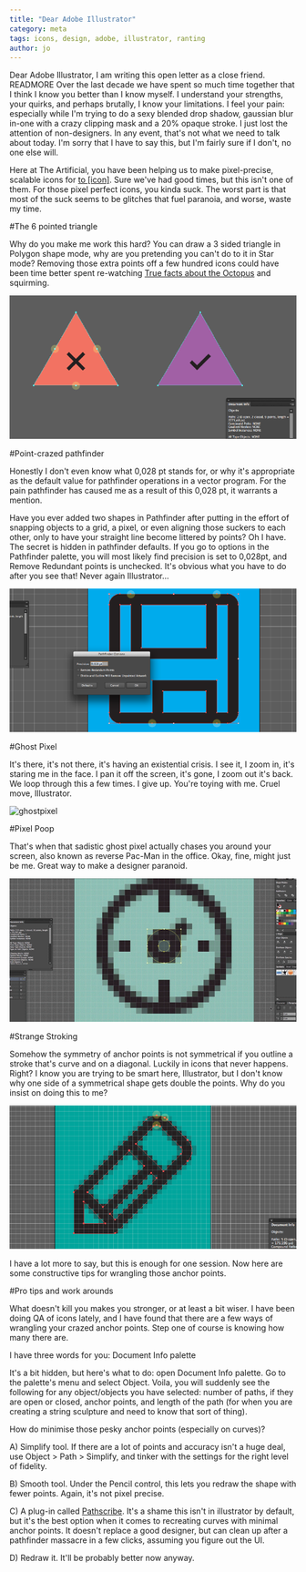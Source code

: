 ```yaml
---
title: "Dear Adobe Illustrator"
category: meta
tags: icons, design, adobe, illustrator, ranting
author: jo
---
```


Dear Adobe Illustrator,
I am writing this open letter as a close friend. READMORE Over the last decade we have spent so much time together that I think I know you better than I know myself. I understand your strengths, your quirks, and perhaps brutally, I know your limitations. I feel your pain: especially while I'm trying to do a sexy blended drop shadow, gaussian blur in-one with a crazy clipping mask and a 20% opaque stroke. I just lost the attention of non-designers. In any event, that's not what we need to talk about today. I'm sorry that I have to say this, but I'm fairly sure if I don't, no one else will. 

Here at The Artificial, you have been helping us to make pixel-precise, scalable icons for [to [icon]](http://toicon.com/). Sure we've had good times, but this isn't one of them. For those pixel perfect icons, you kinda suck. The worst part is that most of the suck seems to be glitches that fuel paranoia, and worse, waste my time.

#The 6 pointed triangle

Why do you make me work this hard? 
You can draw a 3 sided triangle in Polygon shape mode, why are you pretending you can't do to it in Star mode? Removing those extra points off a few hundred icons could have been time better spent re-watching [True facts about the Octopus](https://www.youtube.com/watch?v=st8-EY71K84) and squirming.

![the 6 pointed triangle](2014-05-22-dearillustrator/image_triangle.png)

#Point-crazed pathfinder 

Honestly I don't even know what 0,028 pt stands for, or why it's appropriate as the default value for pathfinder operations in a vector program. For the pain pathfinder has caused me as a result of this 0,028 pt, it warrants a mention.

Have you ever added two shapes in Pathfinder after putting in the effort of snapping objects to a grid, a pixel, or even aligning those suckers to each other, only to have your straight line become littered by points? Oh I have. The secret is hidden in pathfinder defaults. If you go to options in the Pathfinder palette, you will most likely find precision is set to 0,028pt, and Remove Redundant points is unchecked. It's obvious what you have to do after you see that! Never again Illustrator...

![pathfinder](2014-05-22-dearillustrator/image_pathfinder.png)

#Ghost Pixel

It's there, it's not there, it's having an existential crisis. I see it, I zoom in, it's staring me in the face. I pan it off the screen, it's gone, I zoom out it's back. We loop through this a few times. I give up. You're toying with me. Cruel move, Illustrator.

![ghostpixel](2014-05-22-dearillustrator/image_ghost-pixel.gif)

#Pixel Poop

That's when that sadistic ghost pixel actually chases you around your screen, also known as reverse Pac-Man in the office. Okay, fine, might just be me. Great way to make a designer paranoid.

![pixel poop](2014-05-22-dearillustrator/image_pixelpoop.gif)


#Strange Stroking

Somehow the symmetry of anchor points is not symmetrical if you outline a stroke that's curve and on a diagonal.  Luckily in icons that never happens. Right? I know you are trying to be smart here, Illustrator, but I don't know why one side of a symmetrical shape gets double the points. Why do you insist on doing this to me? 

![stroking](2014-05-22-dearillustrator/image_stroke.png)

I have a lot more to say, but this is enough for one session. Now here are some constructive tips for wrangling those anchor points.

#Pro tips and work arounds

What doesn't kill you makes you stronger, or at least a bit wiser. I have been doing QA of icons lately, and I have found that there are a few ways of wrangling your crazed anchor points. Step one of course is knowing how many there are. 

I have three words for you: Document Info palette

It's a bit hidden, but here's what to do: open Document Info palette. Go to the palette's menu and select Object. Voila, you will suddenly see the following for any object/objects you have selected: number of paths, if they are open or closed, anchor points, and length of the path (for when you are creating a string sculpture and need to know that sort of thing).

How do minimise those pesky anchor points (especially on curves)?

A) Simplify tool. If there are a lot of points and accuracy isn't a huge deal, use Object > Path > Simplify, and tinker with the settings for the right level of fidelity.

B) Smooth tool. Under the Pencil control, this lets you redraw the shape with fewer points. Again, it's not pixel precise.

C) A plug-in called [Pathscribe](http://www.astutegraphics.com/software/vectorscribe/). It's a shame this isn't in illustrator by default, but it's the best option when it comes to recreating curves with minimal anchor points. It doesn't replace a good designer, but can clean up after a pathfinder massacre in a few clicks, assuming you figure out the UI.

D) Redraw it. It'll be probably better now anyway.